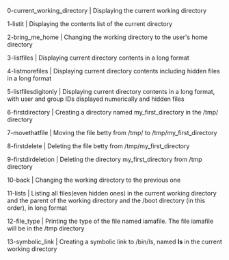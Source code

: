 0-current_working_directory | Displaying the current working directory

1-listit | Displaying the contents list of the current directory

2-bring_me_home | Changing the working directory to the user's home directory

3-listfiles | Displaying current directory contents in a long format

4-listmorefiles | Displaying current directory contents including hidden files in a long format

5-listfilesdigitonly | Displaying current directory contents in a long format, with user and group IDs displayed numerically and hidden files

6-firstdirectory | Creating a directory named my_first_directory in the /tmp/ directory

7-movethatfile | Moving the file betty from /tmp/ to /tmp/my_first_directory

8-firstdelete | Deleting the file betty from /tmp/my_first_directory

9-firstdirdeletion | Deleting the directory my_first_directory from /tmp directory

10-back | Changing the working directory to the previous one

11-lists | Listing all files(even hidden ones) in the current working directory and the parent of the working directory and the /boot directory (in this order), in long format

12-file_type | Printing the type of the file named iamafile. The file iamafile will be in the /tmp directory

13-symbolic_link | Creating a symbolic link to /bin/ls, named __ls__ in the current working directory
